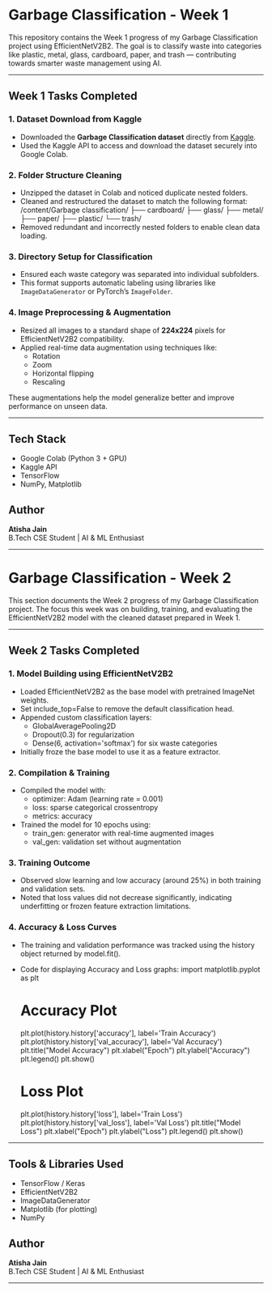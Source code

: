 # Garbage Classification - Week 1

This repository contains the Week 1 progress of my Garbage Classification project using EfficientNetV2B2. The goal is to classify waste into categories like plastic, metal, glass, cardboard, paper, and trash — contributing towards smarter waste management using AI.

---

## Week 1 Tasks Completed

### 1. Dataset Download from Kaggle
- Downloaded the **Garbage Classification dataset** directly from [Kaggle](https://www.kaggle.com/).
- Used the Kaggle API to access and download the dataset securely into Google Colab.

### 2. Folder Structure Cleaning
- Unzipped the dataset in Colab and noticed duplicate nested folders.
- Cleaned and restructured the dataset to match the following format:
  /content/Garbage classification/
  ├── cardboard/
  ├── glass/
  ├── metal/
  ├── paper/
  ├── plastic/
  └── trash/
- Removed redundant and incorrectly nested folders to enable clean data loading.

### 3. Directory Setup for Classification
- Ensured each waste category was separated into individual subfolders.
- This format supports automatic labeling using libraries like `ImageDataGenerator` or PyTorch’s `ImageFolder`.

### 4. Image Preprocessing & Augmentation
- Resized all images to a standard shape of **224x224** pixels for EfficientNetV2B2 compatibility.
- Applied real-time data augmentation using techniques like:
  - Rotation
  - Zoom
  - Horizontal flipping
  - Rescaling

These augmentations help the model generalize better and improve performance on unseen data.

---

## Tech Stack
- Google Colab (Python 3 + GPU)
- Kaggle API
- TensorFlow
- NumPy, Matplotlib

## Author
**Atisha Jain**  
B.Tech CSE Student | AI & ML Enthusiast

---------------------------------------------------------------------------

# Garbage Classification - Week 2
This section documents the Week 2 progress of my Garbage Classification project. The focus this week was on building, training, and evaluating the EfficientNetV2B2 model with the cleaned dataset prepared in Week 1.

---

## Week 2 Tasks Completed

### 1. Model Building using EfficientNetV2B2
- Loaded EfficientNetV2B2 as the base model with pretrained ImageNet weights.
- Set include_top=False to remove the default classification head.
- Appended custom classification layers:
  - GlobalAveragePooling2D
  - Dropout(0.3) for regularization
  - Dense(6, activation='softmax') for six waste categories
- Initially froze the base model to use it as a feature extractor.

### 2. Compilation & Training
- Compiled the model with:
  - optimizer: Adam (learning rate = 0.001)
  - loss: sparse categorical crossentropy
  - metrics: accuracy
- Trained the model for 10 epochs using:
  - train_gen: generator with real-time augmented images
  - val_gen: validation set without augmentation

### 3. Training Outcome
- Observed slow learning and low accuracy (around 25%) in both training and validation sets.
- Noted that loss values did not decrease significantly, indicating underfitting or frozen feature extraction limitations.

### 4. Accuracy & Loss Curves
- The training and validation performance was tracked using the history object returned by model.fit().
- Code for displaying Accuracy and Loss graphs:
    import matplotlib.pyplot as plt
    # Accuracy Plot
    plt.plot(history.history['accuracy'], label='Train Accuracy')
    plt.plot(history.history['val_accuracy'], label='Val Accuracy')
    plt.title("Model Accuracy")
    plt.xlabel("Epoch")
    plt.ylabel("Accuracy")
    plt.legend()
    plt.show()

    # Loss Plot
    plt.plot(history.history['loss'], label='Train Loss')
    plt.plot(history.history['val_loss'], label='Val Loss')
    plt.title("Model Loss")
    plt.xlabel("Epoch")
    plt.ylabel("Loss")
    plt.legend()
    plt.show()

---

## Tools & Libraries Used
  - TensorFlow / Keras
  - EfficientNetV2B2
  - ImageDataGenerator
  - Matplotlib (for plotting)
  - NumPy

## Author
**Atisha Jain**  
B.Tech CSE Student | AI & ML Enthusiast

---------------------------------------------------------------------------

